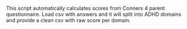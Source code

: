 This script automatically calculates scores from Conners 4 parent questionnaire. 
Load csv with answers and it will split into ADHD domains and provide a clean csv with raw score per domain. 
